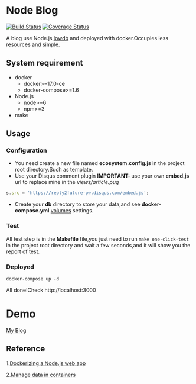 # Node Blog

[![Build Status](https://travis-ci.org/feimeizhan/node-blog.svg?branch=simplify)](https://travis-ci.org/feimeizhan/node-blog)
[![Coverage Status](https://coveralls.io/repos/github/feimeizhan/node-blog/badge.svg?branch=simplify)](https://coveralls.io/github/feimeizhan/node-blog?branch=simplify)

A blog use Node.js,[lowdb](https://github.com/typicode/lowdb) and deployed with docker.Occupies less resources and simple.

## System requirement
- docker 
  - docker>=17.0-ce
  - docker-compose>=1.6
- Node.js
  - node>=6
  - npm>=3
- make

## Usage

### Configuration
- You need create a new file named **ecosystem.config.js** in the project root directory.Such as template.
- Use your Disqus comment plugin
**IMPORTANT:** use your own **embed.js** url to replace mine in the *views/article.pug*
```javascript
s.src = 'https://reply2future-pw.disqus.com/embed.js';
```
- Create your **db** directory to store your data,and see **docker-compose.yml** [volumes](https://docs.docker.com/engine/reference/builder/#volume) settings.
### Test 
All test step is in the **Makefile** file,you just need to run `make one-click-test` in the project root directory and wait a few seconds,and it will show you the report of test.

### Deployed
```docker
docker-compose up -d
```
All done!Check http://localhost:3000
# Demo
[My Blog](http://blog.reply2future.pw)

## Reference
1.[Dockerizing a Node.js web app](https://nodejs.org/en/docs/guides/nodejs-docker-webapp/)

2.[Manage data in containers](https://docs.docker.com/engine/tutorials/dockervolumes/)
